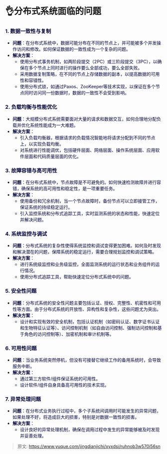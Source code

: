 # 👌分布式系统面临的问题

### <font style="color:rgb(5, 7, 59);background-color:rgb(253, 253, 254);">1. 数据一致性与复制</font>
+ **<font style="color:rgb(5, 7, 59);background-color:rgb(253, 253, 254);">问题</font>**<font style="color:rgb(5, 7, 59);background-color:rgb(253, 253, 254);">：在分布式系统中，数据可能分布在不同的节点上，并可能被多个并发操作访问和修改。如何保证数据的一致性成为一个复杂的问题。</font>
+ **<font style="color:rgb(5, 7, 59);background-color:rgb(253, 253, 254);">解决方案</font>**<font style="color:rgb(5, 7, 59);background-color:rgb(253, 253, 254);">：</font>
    - <font style="color:rgb(5, 7, 59);background-color:rgb(253, 253, 254);">使用分布式事务机制，如两阶段提交（2PC）或三阶段提交（3PC），以确保在多个节点上同时进行的操作要么全部成功，要么全部失败。</font>
    - <font style="color:rgb(5, 7, 59);background-color:rgb(253, 253, 254);">采用数据复制策略，在不同的节点上存储数据的副本，以提高数据的可用性和容错性。</font>
    - <font style="color:rgb(5, 7, 59);background-color:rgb(253, 253, 254);">使用分布式锁，如通过Paxos、ZooKeeper等技术实现，以保证在多个节点同时访问同一份数据时，数据的一致性不会受到影响。</font>

### <font style="color:rgb(5, 7, 59);background-color:rgb(253, 253, 254);">2. 负载均衡与性能优化</font>
+ **<font style="color:rgb(5, 7, 59);background-color:rgb(253, 253, 254);">问题</font>**<font style="color:rgb(5, 7, 59);background-color:rgb(253, 253, 254);">：大规模分布式系统需要面对大量的请求和数据交互，如何合理地分配负载并优化系统性能成为一大难题。</font>
+ **<font style="color:rgb(5, 7, 59);background-color:rgb(253, 253, 254);">解决方案</font>**<font style="color:rgb(5, 7, 59);background-color:rgb(253, 253, 254);">：</font>
    - <font style="color:rgb(5, 7, 59);background-color:rgb(253, 253, 254);">引入负载均衡器，根据请求的负载情况智能地将请求分配到不同的节点上，以实现负载均衡。</font>
    - <font style="color:rgb(5, 7, 59);background-color:rgb(253, 253, 254);">对系统进行性能调优，包括硬件层面、网络层面、操作系统层面、应用软件层面和代码质量层面的优化。</font>

### <font style="color:rgb(5, 7, 59);background-color:rgb(253, 253, 254);">3. 故障容错与高可用性</font>
+ **<font style="color:rgb(5, 7, 59);background-color:rgb(253, 253, 254);">问题</font>**<font style="color:rgb(5, 7, 59);background-color:rgb(253, 253, 254);">：在分布式系统中，节点故障是不可避免的。如何快速检测故障并进行容错，确保系统的高可用性和稳定性，是一项重要任务。</font>
+ **<font style="color:rgb(5, 7, 59);background-color:rgb(253, 253, 254);">解决方案</font>**<font style="color:rgb(5, 7, 59);background-color:rgb(253, 253, 254);">：</font>
    - <font style="color:rgb(5, 7, 59);background-color:rgb(253, 253, 254);">使用备份和冗余机制，当一个节点故障时，备份节点可以立即接管工作，保证系统的持续稳定运行。</font>
    - <font style="color:rgb(5, 7, 59);background-color:rgb(253, 253, 254);">引入监控系统和分布式追踪工具，实时监测系统的状态和性能，快速定位并解决问题。</font>

### <font style="color:rgb(5, 7, 59);background-color:rgb(253, 253, 254);">4. 系统监控与调试</font>
+ **<font style="color:rgb(5, 7, 59);background-color:rgb(253, 253, 254);">问题</font>**<font style="color:rgb(5, 7, 59);background-color:rgb(253, 253, 254);">：分布式系统的复杂性使得系统监控和调试变得更加困难。如何及时发现和解决潜在的问题，保障系统的稳定运行，需要合理规划监控和调试策略。</font>
+ **<font style="color:rgb(5, 7, 59);background-color:rgb(253, 253, 254);">解决方案</font>**<font style="color:rgb(5, 7, 59);background-color:rgb(253, 253, 254);">：</font>
    - <font style="color:rgb(5, 7, 59);background-color:rgb(253, 253, 254);">进行系统级监控和业务级监控，全面监测系统的运行状态和业务组件的运行情况。</font>
    - <font style="color:rgb(5, 7, 59);background-color:rgb(253, 253, 254);">使用分布式追踪工具，帮助快速定位分布式系统中的问题。</font>

### <font style="color:rgb(5, 7, 59);background-color:rgb(253, 253, 254);">5. 安全性问题</font>
+ **<font style="color:rgb(5, 7, 59);background-color:rgb(253, 253, 254);">问题</font>**<font style="color:rgb(5, 7, 59);background-color:rgb(253, 253, 254);">：分布式系统的安全性问题主要包括认证、授权、完整性、机密性和可用性等方面。由于分布式系统的开放性、异构性和复杂性，这些问题尤为突出。</font>
+ **<font style="color:rgb(5, 7, 59);background-color:rgb(253, 253, 254);">解决方案</font>**<font style="color:rgb(5, 7, 59);background-color:rgb(253, 253, 254);">：</font>
    - <font style="color:rgb(5, 7, 59);background-color:rgb(253, 253, 254);">设计和实现有效的安全机制，包括认证机制（如密码认证、数字证书认证和生物特征认证等）、访问控制机制（如自由访问控制、强制访问控制和基于角色的访问控制等）、加密机制和审计机制等。</font>

### <font style="color:rgb(5, 7, 59);background-color:rgb(253, 253, 254);">6. 可用性问题</font>
+ **<font style="color:rgb(5, 7, 59);background-color:rgb(253, 253, 254);">问题</font>**<font style="color:rgb(5, 7, 59);background-color:rgb(253, 253, 254);">：当业务系统突然停机，但没有可接替它继续工作的备用系统时，会导致服务中断。</font>
+ **<font style="color:rgb(5, 7, 59);background-color:rgb(253, 253, 254);">解决方案</font>**<font style="color:rgb(5, 7, 59);background-color:rgb(253, 253, 254);">：</font>
    - <font style="color:rgb(5, 7, 59);background-color:rgb(253, 253, 254);">通过第三方软件/组件保证系统的可用性。</font>
    - <font style="color:rgb(5, 7, 59);background-color:rgb(253, 253, 254);">设计软件/组件自身具备高可用性的技术实现。</font>

### <font style="color:rgb(5, 7, 59);background-color:rgb(253, 253, 254);">7. 异常处理问题</font>
+ **<font style="color:rgb(5, 7, 59);background-color:rgb(253, 253, 254);">问题</font>**<font style="color:rgb(5, 7, 59);background-color:rgb(253, 253, 254);">：在分布式业务执行过程中，多个子系统间调用时可能发生的异常问题，如果处理不好，将造成巨大的损害，特别是对数据一致性的损害。</font>
+ **<font style="color:rgb(5, 7, 59);background-color:rgb(253, 253, 254);">解决方案</font>**<font style="color:rgb(5, 7, 59);background-color:rgb(253, 253, 254);">：</font>
    - <font style="color:rgb(5, 7, 59);background-color:rgb(253, 253, 254);">设计良好的异常处理机制，确保在调用过程中发生的异常能够被及时发现并妥善处理。</font>





> 原文: <https://www.yuque.com/jingdianjichi/xyxdsi/ruhnob3w570i56sn>